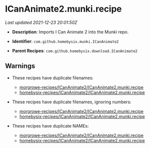 # ICanAnimate2.munki.recipe

_Last updated 2021-12-23 20:01:50Z_

- **Description**: Imports I Can Animate 2 into the Munki repo.

- **Identifier**: `com.github.homebysix.munki.ICanAnimate2`

- **Parent Recipes**: `com.github.homebysix.download.ICanAnimate2`


## Warnings

- These recipes have duplicate filenames:
    - [morgrowe-recipes/ICanAnimate2/ICanAnimate2.munki.recipe](/autopkg-dupe-tracker/morgrowe-recipes/ICanAnimate2/ICanAnimate2.munki.recipe)
    - [homebysix-recipes/ICanAnimate2/ICanAnimate2.munki.recipe](/autopkg-dupe-tracker/homebysix-recipes/ICanAnimate2/ICanAnimate2.munki.recipe)

- These recipes have duplicate filenames, ignoring numbers:
    - [morgrowe-recipes/ICanAnimate2/ICanAnimate2.munki.recipe](/autopkg-dupe-tracker/morgrowe-recipes/ICanAnimate2/ICanAnimate2.munki.recipe)
    - [homebysix-recipes/ICanAnimate2/ICanAnimate2.munki.recipe](/autopkg-dupe-tracker/homebysix-recipes/ICanAnimate2/ICanAnimate2.munki.recipe)

- These recipes have duplicate NAMEs:
    - [morgrowe-recipes/ICanAnimate2/ICanAnimate2.munki.recipe](/autopkg-dupe-tracker/morgrowe-recipes/ICanAnimate2/ICanAnimate2.munki.recipe)
    - [homebysix-recipes/ICanAnimate2/ICanAnimate2.munki.recipe](/autopkg-dupe-tracker/homebysix-recipes/ICanAnimate2/ICanAnimate2.munki.recipe)